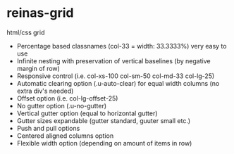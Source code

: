 # reinas-grid
html/css grid

- Percentage based classnames (col-33 = width: 33.3333%) very easy to use
- Infinite nesting with preservation of vertical baselines (by negative margin of row)
- Responsive control (i.e. col-xs-100 col-sm-50 col-md-33 col-lg-25)
- Automatic clearing option (.u-auto-clear) for equal width columns (no extra div's needed)
- Offset option (i.e. col-lg-offset-25)
- No gutter option (.u-no-gutter)
- Vertical gutter option (equal to horizontal gutter)
- Gutter sizes expandable (gutter standard, guuter small etc.)
- Push and pull options
- Centered aligned columns option
- Flexible width option (depending on amount of items in row)
